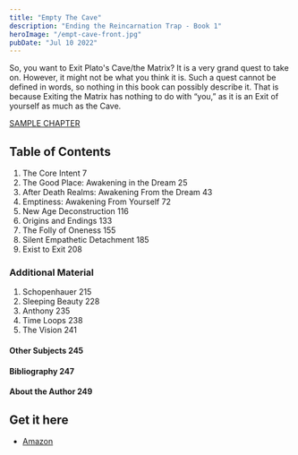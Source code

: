 ```yaml
---
title: "Empty The Cave"
description: "Ending the Reincarnation Trap - Book 1"
heroImage: "/empt-cave-front.jpg"
pubDate: "Jul 10 2022"
---
```


So, you want to Exit Plato's Cave/the Matrix? It is a very grand quest to take on. However, it might not be what you think it is. Such a quest cannot be defined in words, so nothing in this book can possibly describe it. That is because Exiting the Matrix has nothing to do with “you,” as it is an Exit of yourself as much as the Cave.

[SAMPLE CHAPTER](/empty.pdf)

## Table of Contents

1. The Core Intent 7
2. The Good Place: Awakening in the Dream 25
3. After Death Realms: Awakening From the Dream 43
4. Emptiness: Awakening From Yourself 72
5. New Age Deconstruction 116
6. Origins and Endings 133
7. The Folly of Oneness 155
8. Silent Empathetic Detachment 185
9. Exist to Exit 208

### Additional Material

1. Schopenhauer 215
2. Sleeping Beauty 228
3. Anthony 235
4. Time Loops 238
5. The Vision 241

#### Other Subjects 245

#### Bibliography 247

#### About the Author 249

## Get it here

- [Amazon](https://a.co/d/0uloHBx)
